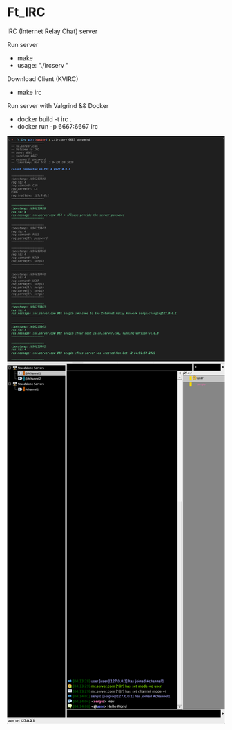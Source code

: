 # Ft_IRC

IRC (Internet Relay Chat) server

Run server
- make
- usage: "./ircserv <port> <password>"

Download Client (KVIRC)
- make irc

Run server with Valgrind && Docker
- docker build -t irc .
- docker run -p 6667:6667 irc

![alt text](./img/img2.png)
![alt text](./img/img1.png)
